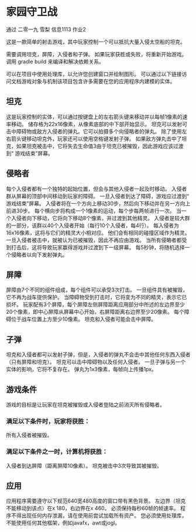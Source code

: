 # 家园守卫战

通过 二零一九 雪梨 信息1113 作业2

这是一款简单的射击游戏，其中玩家控制一个可以抵抗大量入侵太空船的坦克。

需要调用坦克，屏障，入侵者和子弹。
如果玩家获胜或失败，将重新开始游戏。
调用 gradle build 来编译和解决依赖关系。

可以在项目中使用处理库，以允许您创建窗口并绘制图形。
可以通过以下链接访问文档游戏对象与机制该项目包含许多需要在您的应用程序内建模的实体。

## 坦克
这是玩家控制的实体，可以通过按键盘上的左右箭头键来移动并以每帧1像素的速率移动。
储存格为22x16像素，从像素底部的中下部开始显示。
坦克可以发射可击中障碍物或敌方入侵者的弹丸。它可以拍摄多个向侵略者的弹丸。
除了使用左右箭头键移动坦克外，玩家还可以使用空格键发射子弹。
如果敌方弹丸击中了坦克，如果坦克被击中，它将失去生命值3由于坦克已被摧毁，因此游戏应该过渡到“ 游戏结束”屏幕。

## 侵略者
每个入侵者都有一个独特的起始位置，但会与其他入侵者一起及时移动。
入侵者群从屏幕的顶部中间移动到玩家的障碍。
一旦入侵者到达了障碍，游戏应过渡到“ 游戏结束”屏幕。
入侵者将在一个方向上移动30步，然后向下移动并在另一方向上前进30步。
每个横向步将构成一个1像素的运动，每个步每两帧进行一次。
当一个入侵者向下移动，它将向下移动8个像素，并过渡到其他精灵。
入侵者是较大群的一部分，该群以40个入侵者开始（每行10个入侵者，每4行）。
每入侵者为16x16像素，这将与它们的精灵大小相对应。
他们会有相同的碰撞区域作为精灵。
一旦入侵者被击中，就被认为已被摧毁，因此不再应由游戏。
当所有侵略者都受到打击后，这将导致玩家赢得游戏并过渡到下一级屏幕。
每5秒钟，将随机选择一个侵略者以向下发射弹丸。

## 屏障
屏障由7个不同的组件组成，每个组件可以承受3次打击。
一旦组件具有被摧毁，它不再为战车提供保护。
当障碍物受到打击时，它将变为不同的精灵，表示它已损坏。
玩家配有3个屏障，每个屏障左侧屏障距离应用部分中所述的左边界至少20个像素，即中心屏障从屏幕中心开始，右屏障距离右边界至少20像素。
每个障碍位于战车位置上方至少10像素。
坦克和入侵者可能会击中屏障。

## 子弹
坦克和入侵者都可以发射子弹，但是，入侵者的弹丸不会击中其他任何东西入侵者（只有屏障和坦克）。
坦克可以击中障碍物以及任何入侵者。
一旦子弹与另一个实体的影响，它将不复存在。
弹丸为1x3像素，每帧向上传播1px。

## 游戏条件
游戏的目标是让玩家在坦克被摧毁或入侵者登陆之前消灭所有侵略者。

### 满足以下条件时，玩家将获胜：
所有入侵者被摧毁。

### 满足以下条件之一时，计算机将获胜：
入侵者到达屏障（距离屏障10像素）。
坦克被击中3次导致其被摧毁。

## 应用
应用程序需要遵守以下规范640宽480高度的窗口带有黑色背景。
左边界（坦克不能移动到该点）在x 180，右边界在x 460。
必须保持每秒60帧的帧速率。
程序不得出现任何内存泄漏，请在使用前尝试加载所有资产。
您必须使用处理库，不能使用任何其他框架，例如javafx，awt或jogl。
